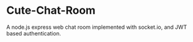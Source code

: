 # Cute-Chat-Room
A node.js express web chat room implemented with socket.io, and JWT based authentication. 
